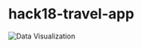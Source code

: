 # hack18-travel-app

![Data Visualization](https://challengepost-s3-challengepost.netdna-ssl.com/photos/production/software_photos/000/683/378/datas/gallery.jpg)
